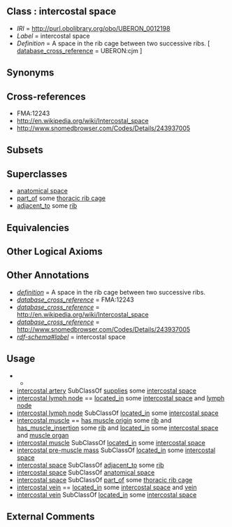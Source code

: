 
## Class : intercostal space

 * *IRI* = http://purl.obolibrary.org/obo/UBERON_0012198
 * *Label* = intercostal space
 * *Definition* = A space in the rib cage between two successive ribs. [ [database_cross_reference](../../ef/oboInOwl#hasDbXref.md) = UBERON:cjm ]

## Synonyms


## Cross-references

 * FMA:12243
 * http://en.wikipedia.org/wiki/Intercostal_space
 * http://www.snomedbrowser.com/Codes/Details/243937005

## Subsets


## Superclasses

 * [anatomical space](../../UBERON/64/UBERON_0000464.md)
 * [part_of](../../BFO/50/BFO_0000050.md) some [thoracic rib cage](../../UBERON/52/UBERON_0003252.md)
 * [adjacent_to](../../RO/20/RO_0002220.md) some [rib](../../UBERON/28/UBERON_0002228.md)

## Equivalencies


## Other Logical Axioms


## Other Annotations

 * *[definition](../../IAO/15/IAO_0000115.md)* = A space in the rib cage between two successive ribs.
 * *[database_cross_reference](../../ef/oboInOwl#hasDbXref.md)* = FMA:12243
 * *[database_cross_reference](../../ef/oboInOwl#hasDbXref.md)* = http://en.wikipedia.org/wiki/Intercostal_space
 * *[database_cross_reference](../../ef/oboInOwl#hasDbXref.md)* = http://www.snomedbrowser.com/Codes/Details/243937005
 * *[rdf-schema#label](../../el/rdf-schema#label.md)* = intercostal space

## Usage

 * -
 * [intercostal artery](../../UBERON/12/UBERON_0005612.md) SubClassOf [supplies](../../RO/78/RO_0002178.md) some [intercostal space](../../UBERON/98/UBERON_0012198.md)
 * [intercostal lymph node](../../UBERON/36/UBERON_0012236.md) == [located_in](../../RO/25/RO_0001025.md) some [intercostal space](../../UBERON/98/UBERON_0012198.md) and [lymph node](../../UBERON/29/UBERON_0000029.md)
 * [intercostal lymph node](../../UBERON/36/UBERON_0012236.md) SubClassOf [located_in](../../RO/25/RO_0001025.md) some [intercostal space](../../UBERON/98/UBERON_0012198.md)
 * [intercostal muscle](../../UBERON/11/UBERON_0001111.md) == [has muscle origin](../../RO/72/RO_0002372.md) some [rib](../../UBERON/28/UBERON_0002228.md) and [has_muscle_insertion](../../RO/73/RO_0002373.md) some [rib](../../UBERON/28/UBERON_0002228.md) and [located_in](../../RO/25/RO_0001025.md) some [intercostal space](../../UBERON/98/UBERON_0012198.md) and [muscle organ](../../UBERON/30/UBERON_0001630.md)
 * [intercostal muscle](../../UBERON/11/UBERON_0001111.md) SubClassOf [located_in](../../RO/25/RO_0001025.md) some [intercostal space](../../UBERON/98/UBERON_0012198.md)
 * [intercostal pre-muscle mass](../../UBERON/70/UBERON_0010970.md) SubClassOf [located_in](../../RO/25/RO_0001025.md) some [intercostal space](../../UBERON/98/UBERON_0012198.md)
 * [intercostal space](../../UBERON/98/UBERON_0012198.md) SubClassOf [adjacent_to](../../RO/20/RO_0002220.md) some [rib](../../UBERON/28/UBERON_0002228.md)
 * [intercostal space](../../UBERON/98/UBERON_0012198.md) SubClassOf [anatomical space](../../UBERON/64/UBERON_0000464.md)
 * [intercostal space](../../UBERON/98/UBERON_0012198.md) SubClassOf [part_of](../../BFO/50/BFO_0000050.md) some [thoracic rib cage](../../UBERON/52/UBERON_0003252.md)
 * [intercostal vein](../../UBERON/97/UBERON_0012197.md) == [located_in](../../RO/25/RO_0001025.md) some [intercostal space](../../UBERON/98/UBERON_0012198.md) and [vein](../../UBERON/38/UBERON_0001638.md)
 * [intercostal vein](../../UBERON/97/UBERON_0012197.md) SubClassOf [located_in](../../RO/25/RO_0001025.md) some [intercostal space](../../UBERON/98/UBERON_0012198.md)

## External Comments

